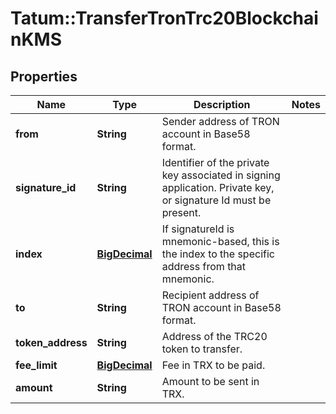 # Tatum::TransferTronTrc20BlockchainKMS

## Properties
Name | Type | Description | Notes
------------ | ------------- | ------------- | -------------
**from** | **String** | Sender address of TRON account in Base58 format. | 
**signature_id** | **String** | Identifier of the private key associated in signing application. Private key, or signature Id must be present. | 
**index** | [**BigDecimal**](BigDecimal.md) | If signatureId is mnemonic-based, this is the index to the specific address from that mnemonic. | 
**to** | **String** | Recipient address of TRON account in Base58 format. | 
**token_address** | **String** | Address of the TRC20 token to transfer. | 
**fee_limit** | [**BigDecimal**](BigDecimal.md) | Fee in TRX to be paid. | 
**amount** | **String** | Amount to be sent in TRX. | 

